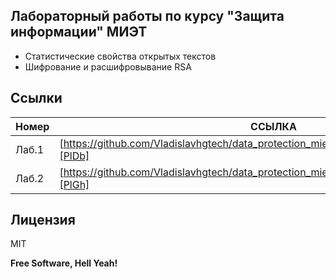 
## Лабораторный работы по курсу "Защита информации" МИЭТ


- Статистические свойства открытых текстов
- Шифрование и расшифровывание RSA


## Ссылки



| Номер  | ССЫЛКА |
| ------ | ------ |
| Лаб.1 | [https://github.com/Vladislavhgtech/data_protection_miet/tree/main/info_protection_lab_1][PlDb] |
| Лаб.2 | [https://github.com/Vladislavhgtech/data_protection_miet/tree/main/info_protection_lab_2][PlGh] |



## Лицензия 

MIT

**Free Software, Hell Yeah!**

